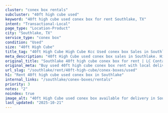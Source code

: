 ```yaml
---
cluster: "conex box rentals"
subcluster: "40ft high cube used"
keyword: "40ft high cube used conex box for rent Southlake, TX"
intent: "Transactional-Local"
page_type: "Location-Product"
city: "Southlake, TX"
service_type: "conex box"
condition: "Used"
size: "40ft High Cube"
title_tag: "40ft High Cube High Cube Kcc Used conex box Sales in Southlake | LC Container"
meta_description: "40ft High Cube used conex box sales in Southlake. High cube containers with extra height. Fast delivery, competitive pricing. Serving conex boxes area. Quote ID: I9N. Call (214) 524-4168 for your free quote today."
original_title: "Southlake 40ft high cube conex box for rent | LC Container"
original_meta: "Buy used 40ft high cube conex box rent with local delivery in Southlake, TX. LC Container — local Since 2003. Request a fast quote today."
url_slug: "/southlake/rent/40ft-high-cube/conex-boxes/used"
h1: "Rent 40ft high cube used conex box in Southlake"
internal_links: "/southlake/conex-boxes/rentals"
priority: 3
notes: "2"
noindex: true
image_alt: "40ft High Cube used conex box available for delivery in Southlake"
last_updated: "2025-10-21"
---
```


<!-- TODO: Add unique city/inventory copy, images, and internal links here. -->
